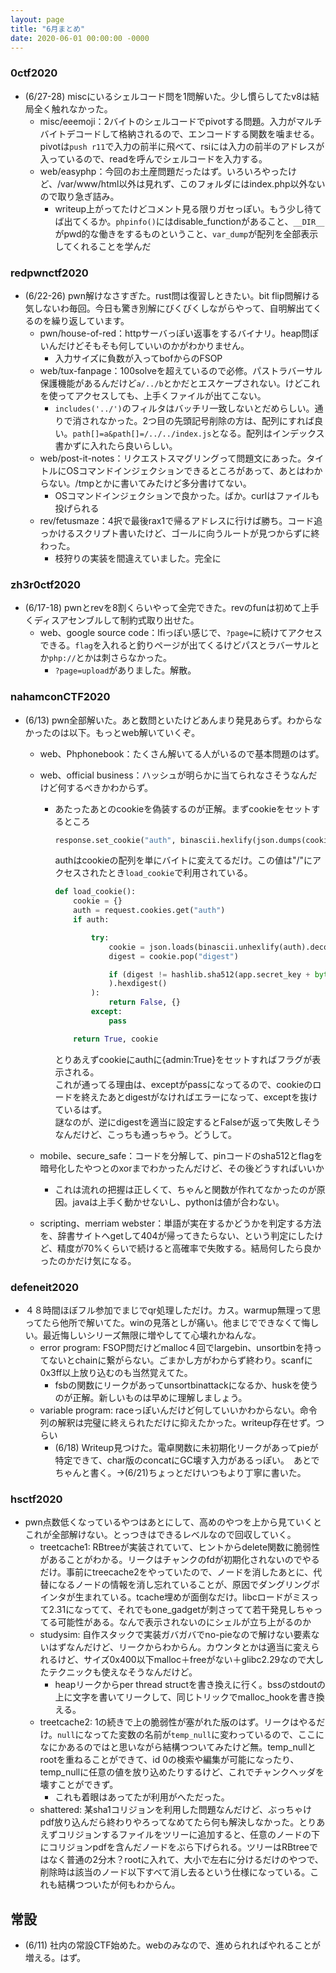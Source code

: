 ```yaml
---
layout: page
title: "6月まとめ"
date: 2020-06-01 00:00:00 -0000
---
```

### 0ctf2020
- (6/27-28) miscにいるシェルコード問を1問解いた。少し慣らしてたv8は結局全く触れなかった。
    - misc/eeemoji：2バイトのシェルコードでpivotする問題。入力がマルチバイトデコードして格納されるので、エンコードする関数を噛ませる。pivotは`push r11`で入力の前半に飛べて、rsiには入力の前半のアドレスが入っているので、readを呼んでシェルコードを入力する。
    - web/easyphp：今回のお土産問題だったはず。いろいろやったけど、/var/www/html以外は見れず、このフォルダにはindex.php以外ないので取り急ぎ詰み。
        - writeup上がってたけどコメント見る限りガセっぽい。もう少し待てば出てくるか。`phpinfo()`にはdisable_functionがあること、`__DIR__`がpwd的な働きをするものということ、`var_dump`が配列を全部表示してくれることを学んだ

### redpwnctf2020
- (6/22-26) pwn解けなさすぎた。rust問は復習しときたい。bit flip問解ける気しないわ毎回。今日も驚き別解にびくびくしながらやって、自明解出てくるのを繰り返しています。
    - pwn/house-of-red：httpサーバっぽい返事をするバイナリ。heap問ぽいんだけどそもそも何していいのかがわかりません。
        - 入力サイズに負数が入ってbofからのFSOP
    - web/tux-fanpage：100solveを超えているので必修。パストラバーサル保護機能があるんだけど`a/../b`とかだとエスケープされない。けどこれを使ってアクセスしても、上手くファイルが出てこない。
        - `includes('../')`のフィルタはバッチリ一致しないとだめらしい。通りで消されなかった。2つ目の先頭記号削除の方は、配列にすれば良い。`path[]=a&path[]=/../../index.js`となる。配列はインデックス書かずに入れたら良いらしい。
    - web/post-it-notes：リクエストスマグリングって問題文にあった。タイトルにOSコマンドインジェクションできるところがあって、あとはわからない。/tmpとかに書いてみたけど多分書けてない。
        - OSコマンドインジェクションで良かった。ばか。curlはファイルも投げられる
    - rev/fetusmaze：4択で最後rax1で帰るアドレスに行けば勝ち。コード追っかけるスクリプト書いたけど、ゴールに向うルートが見つからずに終わった。
        - 枝狩りの実装を間違えていました。完全に

### zh3r0ctf2020
- (6/17-18) pwnとrevを8割くらいやって全完できた。revのfunは初めて上手くディスアセンブルして制約式取り出せた。
    - web、google source code：lfiっぽい感じで、`?page=`に続けてアクセスできる。`flag`を入れると釣りページが出てくるけどパスとラバーサルとか`php://`とかは刺さらなかった。
        - `?page=upload`がありました。解散。

### nahamconCTF2020
- (6/13) pwn全部解いた。あと数問といたけどあんまり発見あらず。わからなかったのは以下。もっとweb解いていくぞ。
    - web、Phphonebook：たくさん解いてる人がいるので基本問題のはず。
    - web、official business：ハッシュが明らかに当てられなさそうなんだけど何するべきかわからず。
        - あたったあとのcookieを偽装するのが正解。まずcookieをセットするところ
            ```python
            response.set_cookie("auth", binascii.hexlify(json.dumps(cookie).encode("utf8")))
            ```
            authはcookieの配列を単にバイトに変えてるだけ。この値は"/"にアクセスされたとき`load_cookie`で利用されている。
            ```python
            def load_cookie():
                cookie = {}
                auth = request.cookies.get("auth")
                if auth:

                    try:
                        cookie = json.loads(binascii.unhexlify(auth).decode("utf8"))
                        digest = cookie.pop("digest")

                        if (digest != hashlib.sha512(app.secret_key + bytes(json.dumps(cookie, sort_keys=True), "ascii")
                        ).hexdigest()
                    ):
                        return False, {}
                    except:
                        pass

                return True, cookie
            ```
            とりあえずcookieにauthに{admin:True}をセットすればフラグが表示される。  
            これが通ってる理由は、exceptがpassになってるので、cookieのロードを終えたあとdigestがなければエラーになって、exceptを抜けているはず。  
            謎なのが、逆にdigestを適当に設定するとFalseが返って失敗しそうなんだけど、こっちも通っちゃう。どうして。
        
    - mobile、secure_safe：コードを分解して、pinコードのsha512とflagを暗号化したやつとのxorまでわかったんだけど、その後どうすればいいか
        - これは流れの把握は正しくて、ちゃんと関数が作れてなかったのが原因。javaは上手く動かせないし、pythonは値が合わない。
    - scripting、merriam webster：単語が実在するかどうかを判定する方法を、辞書サイトへgetして404が帰ってきたらない、という判定にしたけど、精度が70%くらいで続けると高確率で失敗する。結局何したら良かったのかだけ気になる。

### defeneit2020
- ４８時間ほぼフル参加でまじでqr処理しただけ。カス。warmup無理って思ってたら他所で解いてた。winの見落としが痛い。他まじでできなくて悔しい。最近悔しいシリーズ無限に増やしてて心壊れかねんな。
    - error program: FSOP問だけどmalloc４回でlargebin、unsortbinを持ってないとchainに繋がらない。ごまかし方がわからず終わり。scanfに0x3ff以上放り込むのも当然覚えてた。
        - fsbの関数にリークがあってunsortbinattackになるか、huskを使うのが正解。新しいものは早めに理解しましょう。
    - variable program: raceっぽいんだけど何していいかわからない。命令列の解釈は完璧に終えられただけに抑えたかった。writeup存在せず。つらい
        - (6/18) Writeup見つけた。電卓関数に未初期化リークがあってpieが特定できて、char版のconcatにGC壊す入力があるっぽい。　あとでちゃんと書く。→(6/21)ちょっとだけいつもより丁寧に書いた。

### hsctf2020
- pwn点数低くなっているやつはあとにして、高めのやつを上から見ていくとこれが全部解けない。とっつきはできるレベルなので回収していく。
    - treetcache1: RBtreeが実装されていて、ヒントからdelete関数に脆弱性があることがわかる。リークはチャンクのfdが初期化されないのでやるだけ。事前にtreecache2をやっていたので、ノードを消したあとに、代替になるノードの情報を消し忘れていることが、原因でダングリングポインタが生まれている。tcache埋めが面倒なだけ。libcロードがミスって2.31になってて、それでもone_gadgetが刺さってて若干発見しちゃってる可能性がある。なんで表示されないのにシェルが立ち上がるのか
    - studysim: 自作スタックで実装ガバガバでno-pieなので解けない要素ないはずなんだけど、リークからわからん。カウンタとかは適当に変えられるけど、サイズ0x400以下malloc＋freeがない＋glibc2.29なので大したテクニックも使えなそうなんだけど。
        - heapリークからper thread structを書き換えに行く。bssのstdoutの上に文字を書いてリークして、同じトリックでmalloc_hookを書き換える。
    - treetcache2: 1の続きで上の脆弱性が塞がれた版のはず。リークはやるだけ。`null`になってた変数の名前が`temp_null`に変わっているので、ここになにかあるのではと思いながら結構つついてみたけど無。temp_nullとrootを重ねることができて、id 0の検索や編集が可能になったり、temp_nullに任意の値を放り込めたりするけど、これでチャンクヘッダを壊すことができず。
        - これも着眼はあってたが利用がへただった。
    - shattered: 某sha1コリジョンを利用した問題なんだけど、ぶっちゃけpdf放り込んだら終わりやろってなめてたら何も解決しなかった。とりあえずコリジョンするファイルをツリーに追加すると、任意のノードの下にコリジョンpdfを含んだノードをぶら下げられる。ツリーはRBtreeではなく普通の2分木？rootに入れて、大小で左右に分けるだけのやつで、削除時は該当のノード以下すべて消し去るという仕様になっている。これも結構つついたが何もわからん。

## 常設
- (6/11) 社内の常設CTF始めた。webのみなので、進められればやれることが増える。はず。